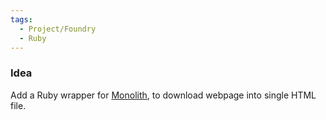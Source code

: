 ```yaml
---
tags:
  - Project/Foundry
  - Ruby
---
```

### Idea 
Add a Ruby wrapper for [Monolith](https://github.com/Y2Z/monolith), to download webpage into single HTML file.
